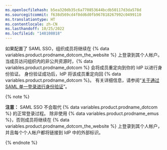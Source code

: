 ```yaml
---
ms.openlocfilehash: b5ea320db35c6a770853644bcdb50117d3da578d
ms.sourcegitcommit: f638d569cd4f0dd6d0fb967818267992c0499110
ms.translationtype: HT
ms.contentlocale: zh-CN
ms.lasthandoff: 10/25/2022
ms.locfileid: "148108018"
---
```

如果配置了 SAML SSO，组织成员将继续在 {% data variables.product.prodname_dotcom_the_website %} 上登录到其个人帐户。 当成员访问组织内的非公共资源时，{% data variables.product.prodname_dotcom %} 会将成员重定向到你的 IdP 以进行身份验证。 身份验证成功后，IdP 将该成员重定向回 {% data variables.product.prodname_dotcom %}。 有关详细信息，请参阅“[关于通过 SAML 单一登录进行身份验证](/enterprise-cloud@latest/authentication/authenticating-with-saml-single-sign-on/about-authentication-with-saml-single-sign-on)”。

{% note %}

**注意：** SAML SSO 不会取代 {% data variables.product.prodname_dotcom %} 的正常登录过程。 除非使用 {% data variables.product.prodname_emus %}，否则成员将继续在 {% data variables.product.prodname_dotcom_the_website %} 上登录到其个人帐户，并且每个个人帐户都将链接到 IdP 中的外部标识。

{% endnote %}
